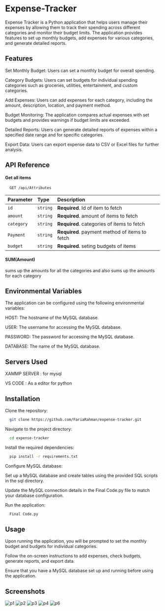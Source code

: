 # Expense-Tracker
Expense Tracker is a Python application that helps users manage their expenses by allowing them to track their spending across different categories and monitor their budget limits. The application provides features to set up monthly budgets, add expenses for various categories, and generate detailed reports.


## Features

  Set Monthly Budget: Users can set a monthly budget for overall spending.
  
  Category Budgets: Users can set budgets for individual spending categories such as groceries, utilities, entertainment, and custom categories.
  
  Add Expenses: Users can add expenses for each category, including the amount, description, location, and payment method.
  
  Budget Monitoring: The application compares actual expenses with set budgets and provides warnings if budget limits are exceeded.
  
  Detailed Reports: Users can generate detailed reports of expenses within a specified date range and for specific categories.
  
  Export Data: Users can export expense data to CSV or Excel files for further analysis.


## API Reference

#### Get all items


```http
  GET /api/Attributes
```

| Parameter | Type     | Description                       |
| :-------- | :------- | :-------------------------------- |
| `id`      | `string` | **Required**. Id of item to fetch |
| `amount`      | `string` | **Required**. amount of items to fetch |
| `category`      | `string` | **Required**. categories of items to fetch |
| `Payment`      | `string` | **Required**. payment method of items to fetch |
| `budget`      | `string` | **Required**. seting budgets of items |

#### SUM(Amount)

sums up the amounts for all the categories and also sums up the amounts for each category

## Environmental Variables

The application can be configured using the following environmental variables:

HOST: The hostname of the MySQL database.

USER: The username for accessing the MySQL database.

PASSWORD: The password for accessing the MySQL database.

DATABASE: The name of the MySQL database.

## Servers Used

XAMMP SERVER : for mysql

VS CODE : As a editor for python

## Installation

Clone the repository:

```bash
  git clone https://github.com/FariaRahman/expense-tracker.git

```
Navigate to the project directory: 

```bash
  cd expense-tracker

```
Install the required dependencies:

```bash
  pip install -r requirements.txt

```
Configure MySQL database:

Set up a MySQL database and create tables using the provided SQL scripts in the sql directory.

Update the MySQL connection details in the Final Code.py file to match your database configuration.

Run the application:

```bash
  Final Code.py

```
## Usage

Upon running the application, you will be prompted to set the monthly budget and budgets for individual categories.

Follow the on-screen instructions to add expenses, check budgets, generate reports, and export data.

Ensure that you have a MySQL database set up and running before using the application.

## Screenshots
![p1](https://github.com/FariaRahman/expense-tracker/assets/48916104/10c880c8-3fd1-4be0-a6ec-815dc5e12410)
![p2](https://github.com/FariaRahman/expense-tracker/assets/48916104/54f6fc5c-0b6e-41bc-bb5a-53b7f9642758)
![p3](https://github.com/FariaRahman/expense-tracker/assets/48916104/a8a12887-94e9-47fb-8da2-f91b9f15d0cb)
![p4](https://github.com/FariaRahman/expense-tracker/assets/48916104/78e416aa-5e76-4d58-b2c5-663d9d03adfa)
![p6](https://github.com/FariaRahman/expense-tracker/assets/48916104/a10c6f4a-ec96-420d-9889-afdbfe809394)





